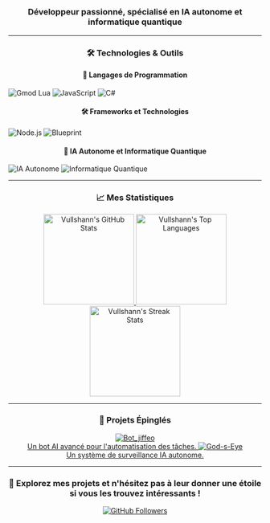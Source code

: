<!-- Bannière d'accueil avec une animation -->
<h2 align="center">
  <span style="display:inline-block; animation: text-appear 3s ease-in-out infinite;">👋 Bienvenue sur le profil GitHub de Vullshann</span>
</h2>
<h3 align="center">Développeur passionné, spécialisé en IA autonome et informatique quantique</h3>

<style>
  @keyframes text-appear {
    0% { opacity: 0; transform: translateY(-20px); }
    50% { opacity: 1; transform: translateY(0); }
    100% { opacity: 0; transform: translateY(20px); }
  }
</style>

---

<!-- Technologies & Outils -->
<h3 align="center">🛠 Technologies & Outils</h3>

<p align="center">
  <!-- Langages de programmation -->
  <h4 align="center">🔧 Langages de Programmation</h4>
  <img src="https://img.shields.io/badge/Gmod%20Lua-AEAE00?style=flat-square&logo=lua&logoColor=white" alt="Gmod Lua">
  <img src="https://img.shields.io/badge/Javascript-%23323330.svg?style=flat-square&logo=javascript&logoColor=%23F7DF1E" alt="JavaScript">
  <img src="https://img.shields.io/badge/Csharp-A50000?style=flat-square&logo=c-sharp&logoColor=white" alt="C#">
  
  <!-- Frameworks et technologies -->
  <h4 align="center">🛠 Frameworks et Technologies</h4>
  <img src="https://img.shields.io/badge/Node.js-6DA55F?style=flat-square&logo=node.js&logoColor=white" alt="Node.js">
  <img src="https://img.shields.io/badge/Blueprint-3336FF?style=flat-square&logo=blueprint&logoColor=white" alt="Blueprint">
  
  <!-- IA et Informatique Quantique -->
  <h4 align="center">🧠 IA Autonome et Informatique Quantique</h4>
  <img src="https://img.shields.io/badge/Artificial_Intelligence-%2300bfff?style=flat-square&logo=ai&logoColor=white" alt="IA Autonome">
  <img src="https://img.shields.io/badge/Quantum_Computing-%235e4bff?style=flat-square&logo=quantum&logoColor=white" alt="Informatique Quantique">
</p>

---

<!-- Statistiques GitHub -->
<h3 align="center">📈 Mes Statistiques</h3>

<p align="center">
  <a href="https://github.com/Vullshann">
    <img height="180em" src="https://github-readme-stats-eight-theta.vercel.app/api?username=Vullshann&show_icons=true&theme=algolia&include_all_commits=true&count_private=true" alt="Vullshann's GitHub Stats">
    <img height="180em" src="https://github-readme-stats-eight-theta.vercel.app/api/top-langs/?username=Vullshann&layout=compact&langs_count=8&theme=algolia" alt="Vullshann's Top Languages">
    <img height="180em" src="https://github-readme-streak-stats.herokuapp.com/?user=Vullshann&theme=algolia" alt="Vullshann's Streak Stats">
  </a>
</p>

---

<!-- Projets épinglés -->
<h3 align="center">📌 Projets Épinglés</h3>

<p align="center">
  <a href="LIEN_DU_PREMIER_PROJET">
    <img src="https://github-readme-stats.vercel.app/api/pin/?username=Vullshann&repo=Bot_jiffeo&theme=algolia" alt="Bot_jiffeo">
    <br><span align="center">Un bot AI avancé pour l'automatisation des tâches.</span>
  </a>
  
  <a href="LIEN_DU DEUXIEME_PROJET">
    <img src="https://github-readme-stats.vercel.app/api/pin/?username=Vullshann&repo=God-s-Eye&theme=algolia" alt="God-s-Eye">
    <br><span align="center">Un système de surveillance IA autonome.</span>
  </a>
</p>

---

<!-- Appel à l'action -->
<h3 align="center">💼 Explorez mes projets et n'hésitez pas à leur donner une étoile si vous les trouvez intéressants !</h3>

<p align="center">
  <a href="https://github.com/Vullshann?tab=followers">
    <img src="https://img.shields.io/github/followers/Vullshann?label=Followers&style=social" alt="GitHub Followers">
  </a>
</p>

<!-- Animation Particules -->
<div id="particles-js" style="height: 300px;"></div>
<script src="https://cdn.jsdelivr.net/particles.js/2.0.0/particles.min.js"></script>
<script>
  particlesJS("particles-js", {
    "particles": {
      "number": {
        "value": 80,
        "density": {
          "enable": true,
          "value_area": 800
        }
      },
      "color": {
        "value": "#ffffff"
      },
      "shape": {
        "type": "circle",
        "stroke": {
          "width": 0,
          "color": "#000000"
        },
        "polygon": {
          "nb_sides": 5
        }
      },
      "opacity": {
        "value": 0.5,
        "random": false,
        "anim": {
          "enable": false,
          "speed": 1,
          "opacity_min": 0.1,
          "sync": false
        }
      },
      "size": {
        "value": 3,
        "random": true,
        "anim": {
          "enable": false,
          "speed": 40,
          "size_min": 0.1,
          "sync": false
        }
      },
      "line_linked": {
        "enable": true,
        "distance": 150,
        "color": "#ffffff",
        "opacity": 0.4,
        "width": 1
      },
      "move": {
        "enable": true,
        "speed": 6,
        "direction": "none",
        "random": false,
        "straight": false,
        "out_mode": "out",
        "bounce": false,
        "attract": {
          "enable": false,
          "rotateX": 600,
          "rotateY": 1200
        }
      }
    },
    "interactivity": {
      "detect_on": "canvas",
      "events": {
        "onhover": {
          "enable": true,
          "mode": "repulse"
        },
        "onclick": {
          "enable": true,
          "mode": "push"
        },
        "resize": true
      },
      "modes": {
        "grab": {
          "distance": 400,
          "line_linked": {
            "opacity": 1
          }
        },
        "bubble": {
          "distance": 400,
          "size": 40,
          "duration": 2,
          "opacity": 8,
          "speed": 3
        },
        "repulse": {
          "distance": 200,
          "duration": 0.4
        },
        "push": {
          "particles_nb": 4
        },
        "remove": {
          "particles_nb": 2
        }
      }
    },
    "retina_detect": true
  });
</script>
